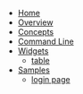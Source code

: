 <!-- docs/_sidebar.md -->

* [Home](/)
* [Overview](/overview.md)
* [Concepts](/concepts/concepts.md)
* [Command Line](/cli/cli.md)
* [Widgets](/widgets/widgets.md)
    - [table](/widgets/table.md)
* [Samples]()
    - [login page](/samples/login_page.md)




<footer id="mb-footer"></footer>
